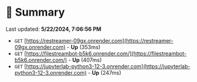 # 📖 Summary
Last updated: **5/22/2024, 7:06:56 PM**

- `GET` [https://restreamer-09gx.onrender.com](https://restreamer-09gx.onrender.com) - **Up** (353ms)
- `GET` [https://filestreambot-b5k6.onrender.com/](https://filestreambot-b5k6.onrender.com/) - **Up** (407ms)
- `GET` [https://jupyterlab-python3-12-3.onrender.com](https://jupyterlab-python3-12-3.onrender.com) - **Up** (247ms)
